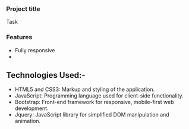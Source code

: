 ### Project title

Task

### Features

- Fully responsive
- 

## Technologies Used:-

- HTML5 and CSS3: Markup and styling of the application.
- JavaScript: Programming language used for client-side functionality.
- Bootstrap: Front-end framework for responsive, mobile-first web development.
- Jquery: JavaScript library for simplified DOM manipulation and animation.